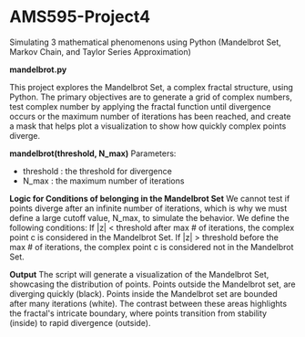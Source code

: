 # AMS595-Project4
Simulating 3 mathematical phenomenons using Python (Mandelbrot Set, Markov Chain, and Taylor Series Approximation)

**mandelbrot.py**

This project explores the Mandelbrot Set, a complex fractal structure, using Python. The primary objectives are to generate a grid of complex numbers, test complex number by applying the fractal function until divergence occurs or the maximum number of iterations has been reached, and create a mask that helps plot a visualization to show how quickly complex points diverge. 

**mandelbrot(threshold, N_max)**
Parameters: 
- threshold : the threshold for divergence
- N_max : the maximum number of iterations

**Logic for Conditions of belonging in the Mandelbrot Set**
We cannot test if points diverge after an infinite number of iterations, which is why we must define a large cutoff value, N_max, to simulate the behavior. 
We define the following conditions: 
If |z| < threshold after max # of iterations, the complex point c is considered in the Mandelbrot Set. 
If |z| > threshold before the max # of iterations, the complex point c is considered not in the Mandelbrot Set. 

**Output**
The script will generate a visualization of the Mandelbrot Set, showcasing the distribution of points.
Points outside the Mandelbrot set, are diverging quickly (black). Points inside the Mandelbrot set are bounded after many iterations (white).
The contrast between these areas highlights the fractal's intricate boundary, where points transition from stability (inside) to rapid divergence (outside).
